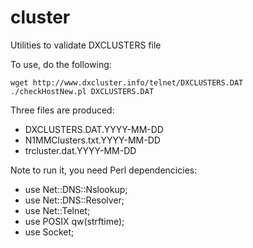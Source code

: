 # cluster
Utilities to validate DXCLUSTERS file

To use, do the following:

```
wget http://www.dxcluster.info/telnet/DXCLUSTERS.DAT
./checkHostNew.pl DXCLUSTERS.DAT
```

Three files are produced:
* DXCLUSTERS.DAT.YYYY-MM-DD
* N1MMClusters.txt.YYYY-MM-DD
* trcluster.dat.YYYY-MM-DD

Note to run it, you need Perl dependencicies:

* use Net::DNS::Nslookup;
* use Net::DNS::Resolver;
* use Net::Telnet;
* use POSIX qw(strftime);
* use Socket;
